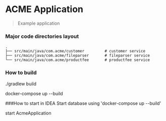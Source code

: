 ACME Application
============================

> Example application

### Major code directories layout
    .    
    ├── src/main/java/com.acme/customer         # customer service
    ├── src/main/java/com.acme/fileparser       # fileparser service
    └── src/main/java/com.acme/productfee       # productfee service
   

### How to build
./gradlew build

docker-compose up --build

###How to start in IDEA
Start database using
'docker-compose up --build'

start AcmeApplication
